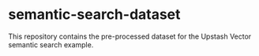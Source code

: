 # semantic-search-dataset

This repository contains the pre-processed dataset for the Upstash Vector semantic search example.
